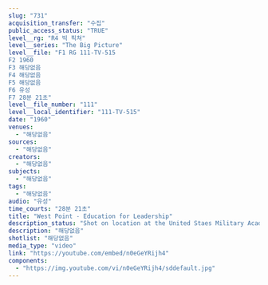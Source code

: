 ```yaml
---
slug: "731"
acquisition_transfer: "수집"
public_access_status: "TRUE"
level__rg: "R4 빅 픽쳐"
level__series: "The Big Picture"
level__file: "F1 RG 111-TV-515
F2 1960
F3 해당없음
F4 해당없음
F5 해당없음
F6 유성
F7 28분 21초"
level__file_number: "111"
level__local_identifier: "111-TV-515"
date: "1960"
venues: 
  - "해당없음"
sources: 
  - "해당없음"
creators: 
  - "해당없음"
subjects: 
  - "해당없음"
tags: 
  - "해당없음"
audio: "유성"
time_courts: "28분 21초"
title: "West Point - Education for Leadership"
description_status: "Shot on location at the United Staes Military Academy, the camera records the unrehearsed action and response of cadets in classrooms, laboratories and on the playing fields."
description: "해당없음"
shotlist: "해당없음"
media_type: "video"
link: "https://youtube.com/embed/n0eGeYRijh4"
components: 
  - "https://img.youtube.com/vi/n0eGeYRijh4/sddefault.jpg"
---
```

